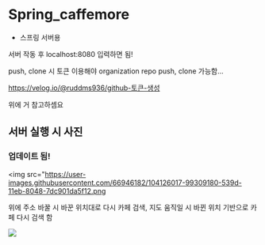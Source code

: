 # Spring_caffemore

- 스프링 서버용

서버 작동 후 localhost:8080 입력하면 됨!

push, clone 시 토큰 이용해야 organization repo push, clone 가능함... 

https://velog.io/@ruddms936/github-토큰-생성

위에 거 참고하셈요 

서버 실행 시 사진 
--- 

### 업데이트 됨! 

<img src="https://user-images.githubusercontent.com/66946182/104126017-99309180-539d-11eb-8048-7dc901da5f12.png

위에 주소 바꿀 시 바꾼 위치대로 다시 카페 검색, 지도 움직일 시 바뀐 위치 기반으로 카페 다시 검색 함 

<img src="https://user-images.githubusercontent.com/66946182/110198387-7b5f4480-7e95-11eb-9ff0-c8b30d2a1540.png">


